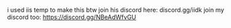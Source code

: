 i used iis temp to make this btw join his discord here: discord.gg/iidk join my discord too: https://discord.gg/NBeAdWfvGU
